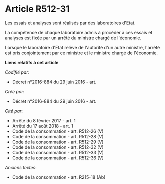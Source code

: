 # Article R512-31

Les essais et analyses sont réalisés par des laboratoires d'Etat.

La compétence de chaque laboratoire admis à procéder à ces essais et analyses est fixée par un arrêté du ministre chargé de
l'économie.

Lorsque le laboratoire d'Etat relève de l'autorité d'un autre ministre, l'arrêté est pris conjointement par ce ministre et le
ministre chargé de l'économie.

**Liens relatifs à cet article**

_Codifié par_:

  - Décret n°2016-884 du 29 juin 2016 - art.

_Créé par_:

  - Décret n°2016-884 du 29 juin 2016 - art.

_Cité par_:

  - Arrêté du 8 février 2017 - art. 1
  - Arrêté du 17 août 2018 - art. 1
  - Code de la consommation - art. R512-26 (V)
  - Code de la consommation - art. R512-28 (V)
  - Code de la consommation - art. R512-29 (V)
  - Code de la consommation - art. R512-32 (V)
  - Code de la consommation - art. R512-33 (V)
  - Code de la consommation - art. R512-36 (V)

_Anciens textes_:

  - Code de la consommation - art. R215-18 (Ab)
